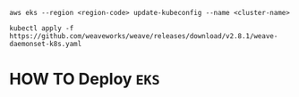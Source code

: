 ```
aws eks --region <region-code> update-kubeconfig --name <cluster-name>
```


```
kubectl apply -f https://github.com/weaveworks/weave/releases/download/v2.8.1/weave-daemonset-k8s.yaml
```

# HOW TO Deploy `EKS`
